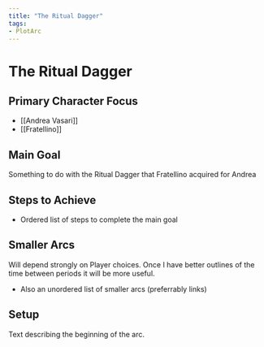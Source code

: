 ```yaml
---
title: "The Ritual Dagger"
tags:
- PlotArc
---
```


# The Ritual Dagger

## Primary Character Focus
- [[Andrea Vasari]]
- [[Fratellino]]

## Main Goal
Something to do with the Ritual Dagger that Fratellino acquired for Andrea

## Steps to Achieve
 - Ordered list of steps to complete the main goal
 
## Smaller Arcs
Will depend strongly on Player choices.  Once I have better outlines of the time between periods it will be more useful.

- Also an unordered list of smaller arcs (preferrably links)

## Setup
Text describing the beginning of the arc. 